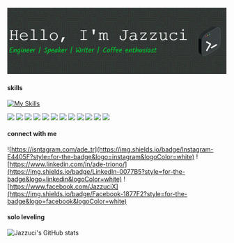 

![Jazzuci](github-header-image.png)
<!--
**Jazzuci/Jazzuci** is a ✨ _special_ ✨ repository because its `README.md` (this file) appears on your GitHub profile.

Here are some ideas to get you started:

- 🔭 I’m currently working on ...
- 🌱 I’m currently learning ...
- 👯 I’m looking to collaborate on ...
- 🤔 I’m looking for help with ...
- 💬 Ask me about ...
- 📫 How to reach me: ...
- 😄 Pronouns: ...
- ⚡ Fun fact: ...
-->

#### skills

[![My Skills](https://skillicons.dev/icons?i=html,css,azure,tailwind,javascript,nestjs,php,laravel,typescript,react,&perline=)](https://skillicons.dev)

<img src="https://img.shields.io/badge/HTML5-E34F26?style=for-the-badge&logo=html5&logoColor=white" /> <img src="https://img.shields.io/badge/CSS3-1572B6?style=for-the-badge&logo=css3&logoColor=white" /> <img src="https://img.shields.io/badge/Tailwind_CSS-38B2AC?style=for-the-badge&logo=tailwind-css&logoColor=white" /> <img src="https://img.shields.io/badge/JavaScript-323330?style=for-the-badge&logo=javascript&logoColor=F7DF1E" /> <img src="https://img.shields.io/badge/nestjs-E0234E?style=for-the-badge&logo=nestjs&logoColor=white" /> <img src="https://img.shields.io/badge/next%20js-000000?style=for-the-badge&logo=nextdotjs&logoColor=white" /> <img src="https://img.shields.io/badge/PHP-777BB4?style=for-the-badge&logo=php&logoColor=white" /> <img src="https://img.shields.io/badge/Laravel-FF2D20?style=for-the-badge&logo=laravel&logoColor=white" /> <img src="https://img.shields.io/badge/TypeScript-007ACC?style=for-the-badge&logo=typescript&logoColor=white" /> <img src="https://img.shields.io/badge/React-20232A?style=for-the-badge&logo=react&logoColor=61DAFB" /> <img src="https://img.shields.io/badge/ChatGPT-74aa9c?style=for-the-badge&logo=openai&logoColor=white" /> <img src="https://img.shields.io/badge/github%20copilot-000000?style=for-the-badge&logo=githubcopilot&logoColor=white" />

#### connect with me
![https://isntagram.com/ade_tr](https://img.shields.io/badge/Instagram-E4405F?style=for-the-badge&logo=instagram&logoColor=white) ![https://www.linkedin.com/in/ade-triono/](https://img.shields.io/badge/LinkedIn-0077B5?style=for-the-badge&logo=linkedin&logoColor=white) ![https://www.facebook.com/JazzuciX](https://img.shields.io/badge/Facebook-1877F2?style=for-the-badge&logo=facebook&logoColor=white)

#### solo leveling
![Jazzuci's GitHub stats](https://github-readme-stats.vercel.app/api?username=Jazzuci&show_icons=true&theme=synthwave)